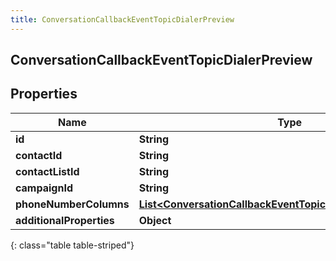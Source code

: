 ```yaml
---
title: ConversationCallbackEventTopicDialerPreview
---
```

## ConversationCallbackEventTopicDialerPreview


## Properties

| Name | Type | Description | Notes |
| ------------ | ------------- | ------------- | ------------- |
| **id** | **String** |  |  [optional] |
| **contactId** | **String** |  |  [optional] |
| **contactListId** | **String** |  |  [optional] |
| **campaignId** | **String** |  |  [optional] |
| **phoneNumberColumns** | [**List&lt;ConversationCallbackEventTopicPhoneNumberColumn&gt;**](ConversationCallbackEventTopicPhoneNumberColumn.html) |  |  [optional] |
| **additionalProperties** | **Object** |  |  [optional] |
{: class="table table-striped"}



